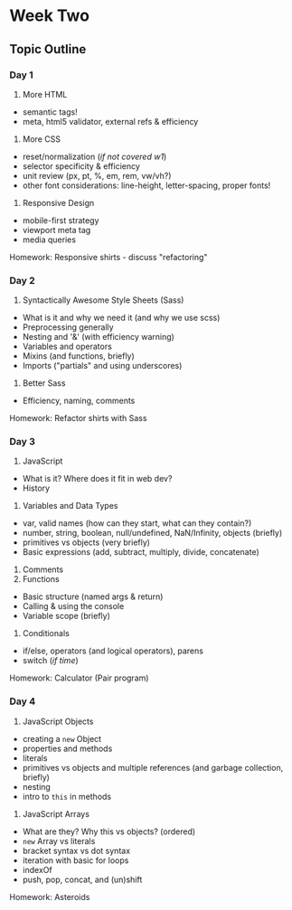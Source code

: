 # Week Two

## Topic Outline

### Day 1

1. More HTML
  * semantic tags!
  * meta, html5 validator, external refs & efficiency
1. More CSS
  * reset/normalization (_if not covered w1_)
  * selector specificity & efficiency
  * unit review (px, pt, %, em, rem, vw/vh?)
  * other font considerations: line-height, letter-spacing, proper fonts!
1. Responsive Design
  * mobile-first strategy
  * viewport meta tag
  * media queries

Homework: Responsive shirts - discuss "refactoring"

### Day 2

1. Syntactically Awesome Style Sheets (Sass)
  * What is it and why we need it (and why we use scss)
  * Preprocessing generally
  * Nesting and '&' (with efficiency warning)
  * Variables and operators
  * Mixins (and functions, briefly)
  * Imports ("partials" and using underscores)
1. Better Sass
  * Efficiency, naming, comments

Homework: Refactor shirts with Sass

### Day 3

1. JavaScript
  * What is it? Where does it fit in web dev?
  * History
1. Variables and Data Types
  * var, valid names (how can they start, what can they contain?)
  * number, string, boolean, null/undefined, NaN/Infinity, objects (briefly)
  * primitives vs objects (very briefly)
  * Basic expressions (add, subtract, multiply, divide, concatenate)
1. Comments
1. Functions
  * Basic structure (named args & return)
  * Calling & using the console
  * Variable scope (briefly)
1. Conditionals
  * if/else, operators (and logical operators), parens
  * switch (_if time_)

Homework: Calculator (Pair program)

### Day 4

1. JavaScript Objects
  * creating a `new` Object
  * properties and methods
  * literals
  * primitives vs objects and multiple references (and garbage collection, briefly)
  * nesting
  * intro to `this` in methods
1. JavaScript Arrays
  * What are they? Why this vs objects? (ordered)
  * `new` Array vs literals
  * bracket syntax vs dot syntax
  * iteration with basic for loops
  * indexOf
  * push, pop, concat, and (un)shift

Homework: Asteroids
